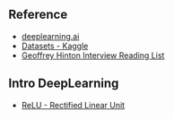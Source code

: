## Reference
- [deeplearning.ai](https://www.deeplearning.ai/)
- [Datasets - Kaggle](https://www.kaggle.com/datasets)
- [Geoffrey Hinton Interview Reading List](https://t.ly/CFHw)


## Intro DeepLearning
- [ReLU - Rectified Linear Unit](https://t.ly/sCBu)

